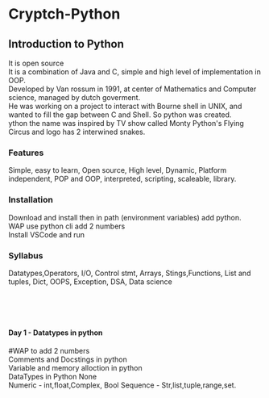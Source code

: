 # Cryptch-Python
## Introduction to Python
It is open source <br>
It is a combination of Java and C, simple and high level of implementation in OOP.<br>
Developed by Van rossum in 1991, at center of Mathematics and Computer science, managed by dutch goverment.<br>
He was working on a project to interact with Bourne shell in UNIX, and wanted to fill the gap between C and Shell.
So python was created.<br>
ython the name was inspired by TV show called Monty Python's Flying Circus and logo has 2 interwined snakes.

### Features
Simple, easy to learn, Open source, High level, Dynamic, Platform independent, POP and OOP, interpreted, scripting, scaleable, library.<br>
### Installation
Download and install then in path (environment variables) add python.<br>
WAP use python cli add 2 numbers <br>
Install VSCode and run 
### Syllabus
Datatypes,Operators, I/O, Control stmt, Arrays, Stings,Functions, List and tuples, Dict, OOPS, Exception, DSA, Data science


<br><br><br>
#### Day 1 - Datatypes in python
#WAP to add 2 numbers<br>
Comments and Docstings in python<br>
Variable and memory alloction in python<br>
DataTypes in Python 
    None <br>
    Numeric - int,float,Complex,
    Bool
    Sequence - Str,list,tuple,range,set.
    
